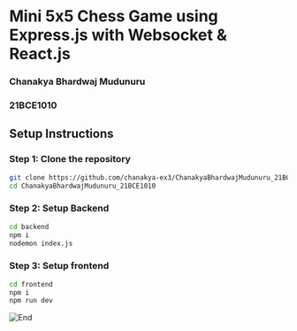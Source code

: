 # Mini 5x5 Chess Game using Express.js with Websocket & React.js
### Chanakya Bhardwaj Mudunuru
### 21BCE1010

## Setup Instructions

### Step 1: Clone the repository

```sh
git clone https://github.com/chanakya-ex3/ChanakyaBhardwajMudunuru_21BCE1010.git
cd ChanakyaBhardwajMudunuru_21BCE1010
```
### Step 2: Setup Backend
```sh
cd backend
npm i
nodemon index.js
```

### Step 3: Setup frontend
```sh
cd frontend
npm i
npm run dev
```
![End](https://github.com/user-attachments/assets/be960b53-deb9-4f5c-87a1-47c7f8db437e)

